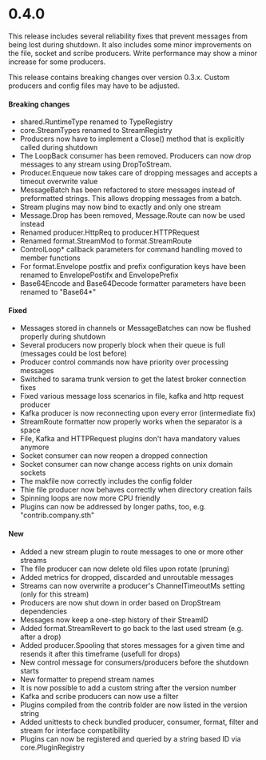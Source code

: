 # 0.4.0

This release includes several reliability fixes that prevent messages from being lost during shutdown.
It also includes some minor improvements on the file, socket and scribe producers.
Write performance may show a minor increase for some producers.

This release contains breaking changes over version 0.3.x.
Custom producers and config files may have to be adjusted.

#### Breaking changes

 * shared.RuntimeType renamed to TypeRegistry
 * core.StreamTypes renamed to StreamRegistry
 * Producers now have to implement a Close() method that is explicitly called during shutdown
 * The LoopBack consumer has been removed. Producers can now drop messages to any stream using DropToStream.
 * Producer.Enqueue now takes care of dropping messages and accepts a timeout overwrite value
 * MessageBatch has been refactored to store messages instead of preformatted strings. This allows dropping messages from a batch.
 * Stream plugins may now bind to exactly and only one stream
 * Message.Drop has been removed, Message.Route can now be used instead
 * Renamed producer.HttpReq to producer.HTTPRequest
 * Renamed format.StreamMod to format.StreamRoute
 * ControlLoop* callback parameters for command handling moved to member functions
 * For format.Envelope postfix and prefix configuration keys have been renamed to EnvelopePostifx and EnvelopePrefix
 * Base64Encode and Base64Decode formatter parameters have been renamed to "Base64*"

#### Fixed

 * Messages stored in channels or MessageBatches can now be flushed properly during shutdown
 * Several producers now properly block when their queue is full (messages could be lost before)
 * Producer control commands now have priority over processing messages
 * Switched to sarama trunk version to get the latest broker connection fixes
 * Fixed various message loss scenarios in file, kafka and http request producer
 * Kafka producer is now reconnecting upon every error (intermediate fix)
 * StreamRoute formatter now properly works when the separator is a space
 * File, Kafka and HTTPRequest plugins don't hava mandatory values anymore
 * Socket consumer can now reopen a dropped connection
 * Socket consumer can now change access rights on unix domain sockets
 * The makfile now correctly includes the config folder
 * Thie file producer now behaves correctly when directory creation fails
 * Spinning loops are now more CPU friendly
 * Plugins can now be addressed by longer paths, too, e.g. "contrib.company.sth"

#### New

 * Added a new stream plugin to route messages to one or more other streams
 * The file producer can now delete old files upon rotate (pruning)
 * Added metrics for dropped, discarded and unroutable messages
 * Streams can now overwrite a producer's ChannelTimeoutMs setting (only for this stream)
 * Producers are now shut down in order based on DropStream dependencies
 * Messages now keep a one-step history of their StreamID
 * Added format.StreamRevert to go back to the last used stream (e.g. after a drop)
 * Added producer.Spooling that stores messages for a given time and resends it after this timeframe (usefull for drops)
 * New control message for consumers/producers before the shutdown starts
 * New formatter to prepend stream names
 * It is now possible to add a custom string after the version number
 * Kafka and scribe producers can now use a filter
 * Plugins compiled from the contrib folder are now listed in the version string
 * Added unittests to check bundled producer, consumer, format, filter and stream for interface compatibility
 * Plugins can now be registered and queried by a string based ID via core.PluginRegistry
